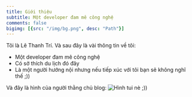 ```yaml
---
title: Giới thiệu
subtitle: Một developer đam mê công nghệ
comments: false
bigimg: [{src: "/img/bg.png", desc: "Path"}]
---
```


Tôi là Lê Thanh Trí. Và sau đây là vài thông tin về tôi:

- Một developer đam mê công nghệ
- Có sở thích du lịch đó đây
- Là một người hướng nội nhưng nếu tiếp xúc với tôi bạn sẽ không nghĩ thế ;))

Và đây là hình của người thằng chủ blog:
![Hình tui nè ;))](/img/tri-le-img.jpg)
